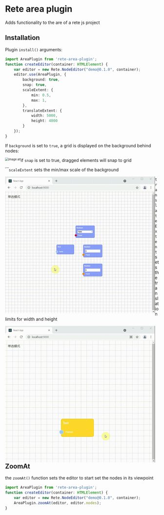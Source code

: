 Rete area plugin
====
Adds functionality to the are of a rete js project

## Installation 

Plugin `install()` arguments:

```typescript
import AreaPlugin from 'rete-area-plugin';
function createEditor(container: HTMLElement) {
    var editor = new Rete.NodeEditor("demo@0.1.0", container);
    editor.use(AreaPlugin, {
        background: true, 
        snap: true,
        scaleExtent: {
            min: 0.5,
            max: 1,
        },
        translateExtent: { 
            width: 5000, 
            height: 4000 
        }
    });
}
```

If `background` is set to `true`, a grid is displayed on the background behind nodes:

<img src="https://i.loli.net/2021/11/02/gVuXSlZnao8J4iw.png" alt="image alt" style="zoom:67%; float:left" />

if `snap` is set to true, dragged elements will snap to grid

<img src="gifs/snap.gif" alt="snap" style="zoom:25%; float:left" />

`scaleExtent` sets the min/max scale of the background

<img src="gifs/zoom.gif" alt="snap" style="zoom:50%; float:left" />

`translateExtent` sets the translation limits for width and height

<img src="gifs/translate.gif" alt="snap" style="zoom:50%; float:left" />

## ZoomAt

the `zoomAt()` function sets the editor to start set the nodes in its viewpoint

```typescript
import AreaPlugin from 'rete-area-plugin';
function createEditor(container: HTMLElement) {
    var editor = new Rete.NodeEditor("demo@0.1.0", container);
    AreaPlugin.zoomAt(editor, editor.nodes);
}
```

